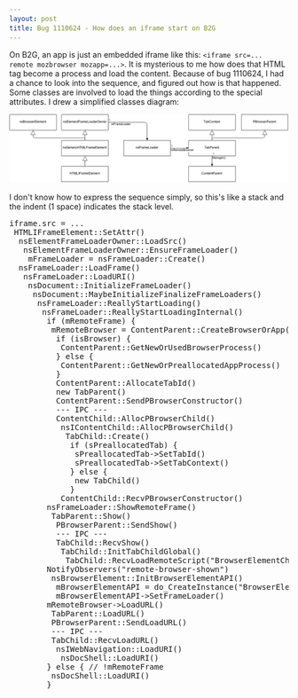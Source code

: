 ```yaml
---
layout: post
title: Bug 1110624 - How does an iframe start on B2G
---
```


On B2G, an app is just an embedded iframe like this: `<iframe src=... remote mozbrowser mozapp=...>`. It is mysterious to me how does that HTML tag become a process and load the content. Because of bug 1110624, I had a chance to look into the sequence, and figured out how is that happened. Some classes are involved to load the things according to the special attributes. I drew a simplified classes diagram:

![classes](/public/images/bug-1110624.png)

I don't know how to express the sequence simply, so this's like a stack and the indent (1 space) indicates the stack level.

<pre>
iframe.src = ...
 HTMLIFrameElement::SetAttr()
  nsElementFrameLoaderOwner::LoadSrc()
   nsElementFrameLoaderOwner::EnsureFrameLoader()
    mFrameLoader = nsFrameLoader::Create()
  nsFrameLoader::LoadFrame()
   nsFrameLoader::LoadURI()
    nsDocument::InitializeFrameLoader()
     nsDocument::MaybeInitializeFinalizeFrameLoaders()
      nsFrameLoader::ReallyStartLoading()
       nsFrameLoader::ReallyStartLoadingInternal()
        if (mRemoteFrame) {
         mRemoteBrowser = ContentParent::CreateBrowserOrApp()
          if (isBrowser) {
           ContentParent::GetNewOrUsedBrowserProcess()
          } else {
           ContentParent::GetNewOrPreallocatedAppProcess()
          }
          ContentParent::AllocateTabId()
          new TabParent()
          ContentParent::SendPBrowserConstructor()
          --- IPC ---
          ContentChild::AllocPBrowserChild()
           nsIContentChild::AllocPBrowserChild()
            TabChild::Create()
             if (sPreallocatedTab) {
              sPreallocatedTab->SetTabId()
              sPreallocatedTab->SetTabContext()
             } else {
              new TabChild()
             }
           ContentChild::RecvPBrowserConstructor()
        nsFrameLoader::ShowRemoteFrame()
         TabParent::Show()
          PBrowserParent::SendShow()
          --- IPC ---
          TabChild::RecvShow()
           TabChild::InitTabChildGlobal()
            TabChild::RecvLoadRemoteScript("BrowserElementChild.js")
        NotifyObservers("remote-browser-shown")
         nsBrowserElement::InitBrowserElementAPI()
          mBrowserElementAPI = do_CreateInstance("BrowserElementParent.js")
          mBrowserElementAPI->SetFrameLoader()
        mRemoteBrowser->LoadURL()
         TabParent::LoadURL()
         PBrowserParent::SendLoadURL()
         --- IPC ---
         TabChild::RecvLoadURL()
          nsIWebNavigation::LoadURI()
           nsDocShell::LoadURI()
        } else { // !mRemoteFrame
         nsDocShell::LoadURI()
        }
</pre>
